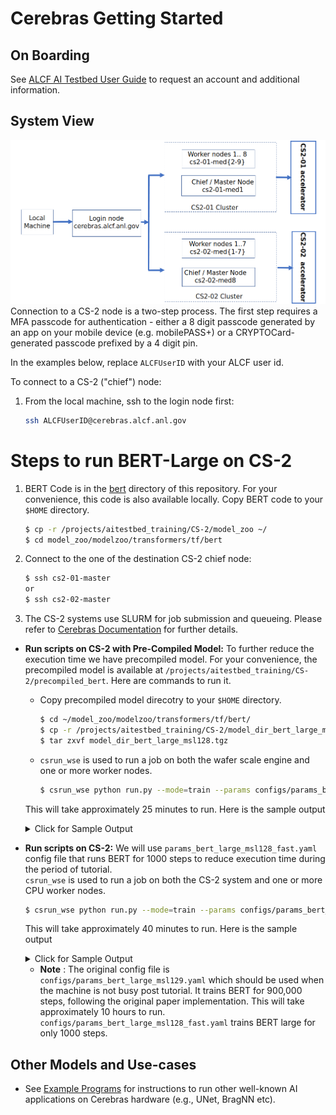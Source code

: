 # Cerebras Getting Started

## On Boarding 

See [ALCF AI Testbed User Guide](https://www.alcf.anl.gov/support-center/get-started) to request an account and additional information.

## System View

![CS-2 connection diagram](./Cerebras-connectivity-diagram.png)
Connection to a CS-2 node is a two-step process. The first step requires a MFA passcode for authentication - either a 8 digit passcode generated by an app on your mobile device (e.g. mobilePASS+) or a CRYPTOCard-generated passcode prefixed by a 4 digit pin. 

In the examples below, replace `ALCFUserID` with your ALCF user id.

To connect to a CS-2 ("chief") node:<br>

1. From the local machine, ssh to the login node first: 
    ```bash
    ssh ALCFUserID@cerebras.alcf.anl.gov
    ```
<!-- 2. From the login node, ssh to the destination CS-2 chief node:
    ```bash
    ssh cs2-01-master
   # or
    ssh cs2-02-master
    ``` -->

# Steps to run BERT-Large on CS-2

<!-- 1. Login to CS-2 login node. 
    ```bash
      $ ssh ALCFUserID@cerebras.alcf.anl.gov 
    ``` -->

1. BERT Code is in the [bert](./bert/) directory of this repository. For your convenience, this code is also available locally. 
   Copy BERT code to your `$HOME` directory. 
    ```bash
    $ cp -r /projects/aitestbed_training/CS-2/model_zoo ~/  
    $ cd model_zoo/modelzoo/transformers/tf/bert  
    ```

2. Connect to the one of the destination CS-2 chief node:  
    ```bash
    $ ssh cs2-01-master 
    or 
    $ ssh cs2-02-master
    ```

3. The CS-2 systems use SLURM for job submission and queueing. Please refer to [Cerebras Documentation](https://www.alcf.anl.gov/support/ai-testbed-userdocs/cerebras/Job-Queuing-and-Submission/index.html) for further details. 
  
  
* **Run scripts on CS-2 with Pre-Compiled Model:**
To further reduce the execution time we have precompiled model. For your convenience, the precompiled model is available at `/projects/aitestbed_training/CS-2/precompiled_bert`. Here are commands to run it. 

  * Copy precompiled model direcotry to your `$HOME` directory. 
    ```bash
    $ cd ~/model_zoo/modelzoo/transformers/tf/bert/
    $ cp -r /projects/aitestbed_training/CS-2/model_dir_bert_large_msl128.tgz .
    $ tar zxvf model_dir_bert_large_msl128.tgz
    ```
  * `csrun_wse` is used to run a job on both the wafer scale engine and one or more worker nodes.
    ```bash
    $ csrun_wse python run.py --mode=train --params configs/params_bert_large_msl128_fast.yaml --model_dir model_dir_bert_large_msl128 --cs_ip $CS_IP
    ```
   This will take approximately 25 minutes to run. Here is the sample output 

   <details>
   <summary>Click for Sample Output</summary>

   ```bash
   $ csrun_wse python run.py --mode=train --params configs/params_bert_large_msl128_fast.yaml --model_dir model_dir_bert_large_msl128 --cs_ip $CS_IP --max_steps 1000
   Launching: srun --unbuffered --kill-on-bad-exit --nodes=1 --tasks-per-node=4 --cpus-per-task=16 --gres=cs:cerebras:1 : --nodes=4 --tasks-per-node=4 --cpus-per-task=16  --exclusive singularity exec -B /home,/software/cerebras,/projects  /software/cerebras/cs2-02/container/cbcore_latest.sif python run.py --mode=train --params configs/params_bert_large_msl128_fast.yaml --model_dir model_dir_bert_large_msl128 --cs_ip 192.168.220.50 --max_steps 1000
   srun: job 6180 queued and waiting for resources
   srun: job 6180 has been allocated resources
   FWTF912 05:43:05  ERROR: runconfig_port_in_use: Port range 25473-25492 on host 'testbed-cs2-02-med8.ai.alcf.anl.gov' cannot be used. This may result in a hang. Suggestion: try available port 15786 using CSConfig(port_base=15786).
   INFO:tensorflow:TF_CONFIG environment variable: {'cluster': {'chief': ['testbed-cs2-02-med8.ai.alcf.anl.gov:25473'], 'worker': ['testbed-cs2-02-med8.ai.alcf.anl.gov:25475', 'testbed-cs2-02-med8.ai.alcf.anl.gov:25477', 'testbed-cs2-02-med8.ai.alcf.anl.gov:25479', 'testbed-cs2-02-med1.ai.alcf.anl.gov:25481', 'testbed-cs2-02-med1.ai.alcf.anl.gov:25483', 'testbed-cs2-02-med1.ai.alcf.anl.gov:25485', 'testbed-cs2-02-med1.ai.alcf.anl.gov:25487', 'testbed-cs2-02-med2.ai.alcf.anl.gov:25489', 'testbed-cs2-02-med2.ai.alcf.anl.gov:25491', 'testbed-cs2-02-med2.ai.alcf.anl.gov:25493', 'testbed-cs2-02-med2.ai.alcf.anl.gov:25495', 'testbed-cs2-02-med3.ai.alcf.anl.gov:25497', 'testbed-cs2-02-med3.ai.alcf.anl.gov:25499', 'testbed-cs2-02-med3.ai.alcf.anl.gov:25501', 'testbed-cs2-02-med3.ai.alcf.anl.gov:25503', 'testbed-cs2-02-med4.ai.alcf.anl.gov:25505', 'testbed-cs2-02-med4.ai.alcf.anl.gov:25507', 'testbed-cs2-02-med4.ai.alcf.anl.gov:25509', 'testbed-cs2-02-med4.ai.alcf.anl.gov:25511']}, 'task': {'type': 'chief', 'index': 0}}
   INFO:root:Running train on CS-2
   WARNING:tensorflow:From /cbcore/python/python-x86_64/lib/python3.7/site-packages/tensorflow/python/ops/resource_variable_ops.py:1666: calling BaseResourceVariable.__init__ (from tensorflow.python.ops.resource_variable_ops) with constraint is deprecated and will be removed in a future version.
   Instructions for updating:
   If using Keras pass *_constraint arguments to layers.
   WARNING:tensorflow:From /cbcore/python/python-x86_64/lib/python3.7/site-packages/tensorflow/python/training/training_util.py:236: Variable.initialized_value (from tensorflow.python.ops.variables) is deprecated and will be removed in a future version.
   Instructions for updating:
   Use Variable.read_value. Variables in 2.X are initialized automatically both in eager and graph (inside tf.defun) contexts.
   2022-11-12 05:43:05.482126: I tensorflow/core/platform/cpu_feature_guard.cc:143] Your CPU supports instructions that this TensorFlow binary was not compiled to use: AVX512F
   2022-11-12 05:43:05.501558: I tensorflow/core/platform/profile_utils/cpu_utils.cc:102] CPU Frequency: 2500000000 Hz
   2022-11-12 05:43:05.503387: I tensorflow/compiler/xla/service/service.cc:168] XLA service 0x5804530 initialized for platform Host (this does not guarantee that XLA will be used). Devices:
   2022-11-12 05:43:05.503423: I tensorflow/compiler/xla/service/service.cc:176]   StreamExecutor device (0): Host, Default Version
   INFO:root:---------- Suggestions to improve input_fn performance ----------
   WARNING:root:[input_fn] - interleave(): in ParallelInterleaveDatasetV3, `cycle_length` is not being set to CS_AUTOTUNE. Currently, it is set to 4. If determinism is not required, Using CS_AUTOTUNE is likely to improve performance unless you are deliberately using a fine-tuned value.e.g. dataset = dataset.interleave(map_func, cycle_length=cerebras.tf.tools.analyze_input_fn.CS_AUTOTUNE)
   WARNING:root:GroupByWindowDataset is not recognized by the Cerebras input_fn analyzer and cannot be evaluated for potential optimizations. Please report this to the Cerebras Support Team.
   INFO:root:[input_fn] - TFRecordDataset: buffer_size set to 2560
   INFO:root:[input_fn] - batch(): batch_size set to 256
   WARNING:root:[input_fn] - flat_map(): use map() instead of flat_map() to improve performance and parallelize reads. If you are not calling `flat_map` directly, check if you are using: from_generator, TextLineDataset, TFRecordDataset, or FixedLenthRecordDataset. If so, set `num_parallel_reads` to > 1 or cerebras.tf.tools.analyze_input_fn.CS_AUTOTUNE, and map() will be used automatically
   INFO:root:----------------- End of input_fn suggestions -----------------
   INFO:tensorflow:Cached compilation found for this model configuration
   INFO:root:Creating 'loss' summary automatically
   INFO:tensorflow:Create CheckpointSaverHook.
   INFO:tensorflow:Graph was finalized.
   INFO:tensorflow:Running local_init_op.
   INFO:tensorflow:Done running local_init_op.
   INFO:tensorflow:Calling checkpoint listeners before saving checkpoint 0...
   INFO:tensorflow:Saving checkpoints for 0 into model_dir_bert_large_msl128/model.ckpt.
   INFO:tensorflow:model_dir_bert_large_msl128/model.ckpt-0 is not in all_model_checkpoint_paths. Manually adding it.
   INFO:tensorflow:Calling checkpoint listeners after saving checkpoint 0...
   INFO:root:Programming CS-2 fabric. This may take a couple of minutes. Please do not interrupt.
   TSKM202 05:51:48  Checkpoint callback registered!
   TSKM200 05:51:49  Getting block prebuffer numbers from cm.daemon 192.168.220.50:9001
   TSKM205 05:51:49  Waiting for block prebuffer percentage to rise above 50%, now 0%
   MSGS088 05:51:50  ^[[0;33mWARNING: ^[[0mMessage count for TSKM205 reached maximum 1: further instances will be not be printed
   TSKM200 05:51:57  Block prebuffer percentage is sufficient: 64
   TSKM201 05:51:57  Send block sizes:
   TSKM201 05:51:57> pre-cliff: 43690, post-cliff: 43690; using send block size: 43690
   TSKM201 05:51:57> Receive block sizes:
   TSKM201 05:51:57> pre-cliff: 32000, post-cliff: 32000; using receive block size: 32000
   INFO:root:Fabric programmed: this took 367.94864416122437 seconds.
   INFO:tensorflow:Waiting for 19 streamer(s) to prime the data pipeline
   INFO:tensorflow:Streamers are ready
   INFO:root:Chief fully up. Waiting for Streaming (using 93.39% of fabric cores)
   INFO:tensorflow:Graph was finalized.
   INFO:tensorflow:Running local_init_op.
   INFO:tensorflow:Done running local_init_op.
   INFO:tensorflow:global step 0: loss = 11.1484375 (0.6 steps/sec)
   INFO:tensorflow:global step 10: loss = 11.0234375 (1.62 steps/sec)
   INFO:tensorflow:global step 20: loss = 10.71875 (2.47 steps/sec)
   ...
   INFO:tensorflow:global step 980: loss = 7.5546875 (27.07 steps/sec)
   INFO:tensorflow:global step 990: loss = 7.66015625 (27.34 steps/sec)
   INFO:tensorflow:Training finished with 256000 samples in 37.164 seconds, 6888.4 samples/second.
   INFO:tensorflow:Calling checkpoint listeners before saving checkpoint 1000...
   INFO:tensorflow:Saving checkpoints for 1000 into model_dir_bert_large_msl128/model.ckpt.
   INFO:tensorflow:model_dir_bert_large_msl128/model.ckpt-1000 is not in all_model_checkpoint_paths. Manually adding it.
   INFO:tensorflow:Calling checkpoint listeners after saving checkpoint 1000...
   INFO:tensorflow:Loss for final step: 7.59.
   ```

   </details>
  
* **Run scripts on CS-2:** 
We will use  `params_bert_large_msl128_fast.yaml` config file that runs BERT for 1000 steps to reduce execution time during the period of tutorial.  
`csrun_wse` is used to run a job on both the CS-2 system and one or more CPU worker nodes.

    ```bash
    $ csrun_wse python run.py --mode=train --params configs/params_bert_large_msl128_fast.yaml --model_dir model_dir_with_compilation --cs_ip $CS_IP
    ```
    
    This will take approximately 40 minutes to run. Here is the sample output 

    <details>
    <summary>Click for Sample Output</summary>

    ```bash
    $ ToDo
    Launching: srun --unbuffered --kill-on-bad-exit --nodes=1 --tasks-per-node=4 --cpus-per-task=16 --gres=cs:cerebras:1 : --nodes=4 --tasks-per-node=4 --cpus-per-task=16  --exclusive singularity exec -B /home,/software/cerebras,/projects  /software/cerebras/cs2-02/container/cbcore_latest.sif python run.py --mode=train --params configs/params_bert_large_msl128_fast.yaml --model_dir model_dir_with_compilation --cs_ip 192.168.220.50
    srun: job 6182 queued and waiting for resources
    srun: job 6182 has been allocated resources
    FWTF912 06:38:12  ERROR: runconfig_port_in_use: Port range 36774-36793 on host 'testbed-cs2-02-med8.ai.alcf.anl.gov' cannot be used. This may result in a hang. Suggestion: try available port 42786 using CSConfig(port_base=42786).
    INFO:tensorflow:TF_CONFIG environment variable: {'cluster': {'chief': ['testbed-cs2-02-med8.ai.alcf.anl.gov:36774'], 'worker': ['testbed-cs2-02-med8.ai.alcf.anl.gov:36776', 'testbed-cs2-02-med8.ai.alcf.anl.gov:36778', 'testbed-cs2-02-med8.ai.alcf.anl.gov:36780', 'testbed-cs2-02-med1.ai.alcf.anl.gov:36782', 'testbed-cs2-02-med1.ai.alcf.anl.gov:36784', 'testbed-cs2-02-med1.ai.alcf.anl.gov:36786', 'testbed-cs2-02-med1.ai.alcf.anl.gov:36788', 'testbed-cs2-02-med2.ai.alcf.anl.gov:36790', 'testbed-cs2-02-med2.ai.alcf.anl.gov:36792', 'testbed-cs2-02-med2.ai.alcf.anl.gov:36794', 'testbed-cs2-02-med2.ai.alcf.anl.gov:36796', 'testbed-cs2-02-med3.ai.alcf.anl.gov:36798', 'testbed-cs2-02-med3.ai.alcf.anl.gov:36800', 'testbed-cs2-02-med3.ai.alcf.anl.gov:36802', 'testbed-cs2-02-med3.ai.alcf.anl.gov:36804', 'testbed-cs2-02-med4.ai.alcf.anl.gov:36806', 'testbed-cs2-02-med4.ai.alcf.anl.gov:36808', 'testbed-cs2-02-med4.ai.alcf.anl.gov:36810', 'testbed-cs2-02-med4.ai.alcf.anl.gov:36812']}, 'task': {'type': 'chief', 'index': 0}}
    INFO:root:Running train on CS-2
    WARNING:tensorflow:From /cbcore/python/python-x86_64/lib/python3.7/site-packages/tensorflow/python/ops/resource_variable_ops.py:1666: calling BaseResourceVariable.__init__ (from tensorflow.python.ops.resource_variable_ops) with constraint is deprecated and will be removed in a future version.
    Instructions for updating:
    If using Keras pass *_constraint arguments to layers.
    WARNING:tensorflow:From /cbcore/python/python-x86_64/lib/python3.7/site-packages/tensorflow/python/training/training_util.py:236: Variable.initialized_value (from tensorflow.python.ops.variables) is deprecated and will be removed in a future version.
    Instructions for updating:
    Use Variable.read_value. Variables in 2.X are initialized automatically both in eager and graph (inside tf.defun) contexts.
    2022-11-12 06:38:12.408518: I tensorflow/core/platform/cpu_feature_guard.cc:143] Your CPU supports instructions that this TensorFlow binary was not compiled to use: AVX512F
    2022-11-12 06:38:12.424711: I tensorflow/core/platform/profile_utils/cpu_utils.cc:102] CPU Frequency: 2500000000 Hz
    2022-11-12 06:38:12.426515: I tensorflow/compiler/xla/service/service.cc:168] XLA service 0x5da7960 initialized for platform Host (this does not guarantee that XLA will be used). Devices:
    2022-11-12 06:38:12.426545: I tensorflow/compiler/xla/service/service.cc:176]   StreamExecutor device (0): Host, Default Version
    INFO:root:---------- Suggestions to improve input_fn performance ----------
    WARNING:root:[input_fn] - interleave(): in ParallelInterleaveDatasetV3, `cycle_length` is not being set to CS_AUTOTUNE. Currently, it is set to 4. If determinism is not required, Using CS_AUTOTUNE is likely to improve performance unless you are deliberately using a fine-tuned value.e.g. dataset = dataset.interleave(map_func, cycle_length=cerebras.tf.tools.analyze_input_fn.CS_AUTOTUNE)
    WARNING:root:GroupByWindowDataset is not recognized by the Cerebras input_fn analyzer and cannot be evaluated for potential optimizations. Please report this to the Cerebras Support Team.
    INFO:root:[input_fn] - TFRecordDataset: buffer_size set to 2560
    INFO:root:[input_fn] - batch(): batch_size set to 256
    WARNING:root:[input_fn] - flat_map(): use map() instead of flat_map() to improve performance and parallelize reads. If you are not calling `flat_map` directly, check if you are using: from_generator, TextLineDataset, TFRecordDataset, or FixedLenthRecordDataset. If so, set `num_parallel_reads` to > 1 or cerebras.tf.tools.analyze_input_fn.CS_AUTOTUNE, and map() will be used automatically
    INFO:root:----------------- End of input_fn suggestions -----------------
    INFO:cerebras.stack.tools.caching_stack:Using lair flow into stack
    =============== Cerebras Compilation Completed ===============
    INFO:root:Creating 'loss' summary automatically
    INFO:tensorflow:Create CheckpointSaverHook.
    INFO:tensorflow:Graph was finalized.
    INFO:tensorflow:Running local_init_op.
    INFO:tensorflow:Done running local_init_op.
    INFO:tensorflow:Calling checkpoint listeners before saving checkpoint 0...
    INFO:tensorflow:Saving checkpoints for 0 into model_dir_with_compilation/model.ckpt.
    INFO:tensorflow:model_dir_with_compilation/model.ckpt-0 is not in all_model_checkpoint_paths. Manually adding it.
    INFO:tensorflow:Calling checkpoint listeners after saving checkpoint 0...
    INFO:root:Programming CS-2 fabric. This may take a couple of minutes. Please do not interrupt.
    TSKM202 07:03:05  Checkpoint callback registered!
    TSKM200 07:03:05  Getting block prebuffer numbers from cm.daemon 192.168.220.50:9001
    TSKM205 07:03:05  Waiting for block prebuffer percentage to rise above 50%, now 0%
    MSGS088 07:03:06  ^[[0;33mWARNING: ^[[0mMessage count for TSKM205 reached maximum 1: further instances will be not be printed
    TSKM200 07:03:13  Block prebuffer percentage is sufficient: 64
    TSKM201 07:03:13  Send block sizes:
    TSKM201 07:03:13> pre-cliff: 43690, post-cliff: 43690; using send block size: 43690
    TSKM201 07:03:13> Receive block sizes:
    TSKM201 07:03:13> pre-cliff: 32000, post-cliff: 32000; using receive block size: 32000
    INFO:root:Fabric programmed: this took 376.41572999954224 seconds.
    INFO:tensorflow:Waiting for 19 streamer(s) to prime the data pipeline
    INFO:tensorflow:Streamers are ready
    INFO:root:Chief fully up. Waiting for Streaming (using 93.39% of fabric cores)
    INFO:tensorflow:Graph was finalized.
    INFO:tensorflow:Running local_init_op.
    INFO:tensorflow:Done running local_init_op.
    INFO:tensorflow:global step 0: loss = 11.2734375 (0.59 steps/sec)
    INFO:tensorflow:global step 10: loss = 11.125 (1.62 steps/sec)
    INFO:tensorflow:global step 20: loss = 10.7890625 (2.45 steps/sec)
    ...
    INFO:tensorflow:global step 970: loss = 7.5078125 (26.83 steps/sec)
    INFO:tensorflow:global step 980: loss = 7.67578125 (27.1 steps/sec)
    INFO:tensorflow:global step 990: loss = 7.69921875 (27.37 steps/sec)
    INFO:tensorflow:Training finished with 256000 samples in 37.101 seconds, 6900.09 samples/second.
    INFO:tensorflow:Calling checkpoint listeners before saving checkpoint 1000...
    INFO:tensorflow:Saving checkpoints for 1000 into model_dir_with_compilation/model.ckpt.
    INFO:tensorflow:model_dir_with_compilation/model.ckpt-1000 is not in all_model_checkpoint_paths. Manually adding it.
    INFO:tensorflow:Calling checkpoint listeners after saving checkpoint 1000...
    INFO:tensorflow:Loss for final step: 7.57.
    ```

    </details>

  * **Note** : 
    The original config file is `configs/params_bert_large_msl129.yaml` which should be used when the machine is not busy post tutorial.
It trains BERT for 900,000 steps, following the original paper implementation. This will take approximately 10 hours to run. `configs/params_bert_large_msl128_fast.yaml` trains BERT large for only 1000 steps.

  <!-- * **Run scripts on CPU:**  
   `csrun_cpu` is used to run a cpu-only job on one or more worker nodes.

    ```bash
    $ MODELDIR=model_dir_bert_large_msl128_$(hostname)  
    $ rm -r $MODELDIR  
    $ time -p csrun_cpu python run.py --mode=train --compile_only --params configs/params_bert_large_msl128.yaml --model_dir $MODELDIR --cs_ip $CS_IP  
    ```
    This will take approximately `#todo` minutes to run. Here is the sample output 

    <details>
    <summary>Click for Sample Output</summary>

    ```bash
    $ ToDo
    $ ToDo
    $ ToDo
    $ ToDo
    $ ToDo
    ```

    </details> -->


## Other Models and Use-cases 

* See [Example Programs](https://www.alcf.anl.gov/support/ai-testbed-userdocs/cerebras/Example-Programs/index.html) for instructions to run other well-known AI applications on Cerebras hardware (e.g., UNet, BragNN etc).








